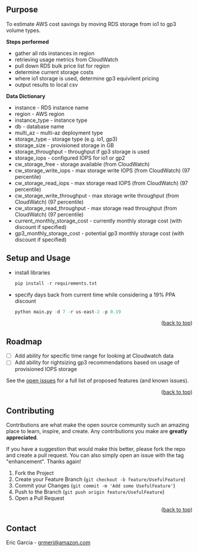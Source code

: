 ## Purpose

To estimate AWS cost savings by moving RDS storage from io1 to gp3 volume types.

**Steps performed**
- gather all rds instances in region 
- retrieving usage metrics from CloudWatch
- pull down RDS bulk price list for region
- determine current storage costs
- where io1 storage is used, determine gp3 equivilent pricing 
- output results to local csv 

**Data Dictionary**
- instance - RDS instance name
- region - AWS region 
- instance_type - instance type 
- db - database name 
- multi_az - multi-az deployment type 
- storage_type - storage type (e.g. io1, gp3)
- storage_size - provisioned storage in GB
- storage_throughput - throughput if gp3 storage is used
- storage_iops - configured IOPS for io1 or gp2
- cw_storage_free - storage available (from CloudWatch)
- cw_storage_write_iops - max storage write IOPS (from CloudWatch) (97 percentile)
- cw_storage_read_iops - max storage read IOPS (from CloudWatch) (97 percentile)
- cw_storage_write_throughput - max storage write throughput (from CloudWatch) (97 percentile)
- cw_storage_read_throughput - max storage read throughput (from CloudWatch) (97 percentile)
- current_monthly_storage_cost - currently monthly storage cost (with discount if specified)
- gp3_monthly_storage_cost - potential gp3 monthly storage cost (with discount if specified)

## Setup and Usage

- install libraries 
  ```py
  pip install -r requirements.txt
  ```
- specify days back from current time while considering a 19% PPA discount
  ```py
  python main.py -d 7 -r us-east-2 -p 0.19
  ```

<p align="right">(<a href="#readme-top">back to top</a>)</p>


## Roadmap

- [ ] Add ability for specific time range for looking at Cloudwatch data
- [ ] Add ability for rightsizing gp3 recommendations based on usage of provisioned IOPS storage

See the [open issues](https://somerepo.com) for a full list of proposed features (and known issues).

<p align="right">(<a href="#readme-top">back to top</a>)</p>


## Contributing

Contributions are what make the open source community such an amazing place to learn, inspire, and create. Any contributions you make are **greatly appreciated**.

If you have a suggestion that would make this better, please fork the repo and create a pull request. You can also simply open an issue with the tag "enhancement". Thanks again!

1. Fork the Project
2. Create your Feature Branch (`git checkout -b feature/UsefulFeature`)
3. Commit your Changes (`git commit -m 'Add some UsefulFeature'`)
4. Push to the Branch (`git push origin feature/UsefulFeature`)
5. Open a Pull Request

<p align="right">(<a href="#readme-top">back to top</a>)</p>


## Contact

Eric Garcia - grmeri@amazon.com





